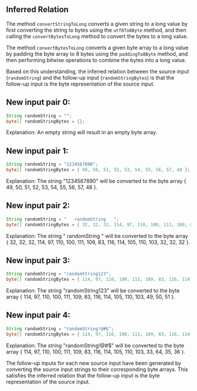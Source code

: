 ## Inferred Relation
The method `convertStringToLong` converts a given string to a long value by first converting the string to bytes using the `utf8To8Byte` method, and then calling the `convertBytesToLong` method to convert the bytes to a long value.

The method `convertBytesToLong` converts a given byte array to a long value by padding the byte array to 8 bytes using the `paddingTo8Byte` method, and then performing bitwise operations to combine the bytes into a long value.

Based on this understanding, the inferred relation between the source input (`randomString`) and the follow-up input (`randomStringBytes`) is that the follow-up input is the byte representation of the source input.

## New input pair 0:
```java
String randomString = "";
byte[] randomStringBytes = {};
```
Explanation: An empty string will result in an empty byte array.

## New input pair 1:
```java
String randomString = "1234567890";
byte[] randomStringBytes = { 49, 50, 51, 52, 53, 54, 55, 56, 57, 48 };
```
Explanation: The string "1234567890" will be converted to the byte array { 49, 50, 51, 52, 53, 54, 55, 56, 57, 48 }.

## New input pair 2:
```java
String randomString = "   randomString   ";
byte[] randomStringBytes = { 32, 32, 32, 114, 97, 110, 100, 111, 109, 83, 116, 114, 105, 110, 103, 32, 32, 32 };
```
Explanation: The string "   randomString   " will be converted to the byte array { 32, 32, 32, 114, 97, 110, 100, 111, 109, 83, 116, 114, 105, 110, 103, 32, 32, 32 }.

## New input pair 3:
```java
String randomString = "randomString123";
byte[] randomStringBytes = { 114, 97, 110, 100, 111, 109, 83, 116, 114, 105, 110, 103, 49, 50, 51 };
```
Explanation: The string "randomString123" will be converted to the byte array { 114, 97, 110, 100, 111, 109, 83, 116, 114, 105, 110, 103, 49, 50, 51 }.

## New input pair 4:
```java
String randomString = "randomString!@#$";
byte[] randomStringBytes = { 114, 97, 110, 100, 111, 109, 83, 116, 114, 105, 110, 103, 33, 64, 35, 36 };
```
Explanation: The string "randomString!@#$" will be converted to the byte array { 114, 97, 110, 100, 111, 109, 83, 116, 114, 105, 110, 103, 33, 64, 35, 36 }.

The follow-up inputs for each new source input have been generated by converting the source input strings to their corresponding byte arrays. This satisfies the inferred relation that the follow-up input is the byte representation of the source input.